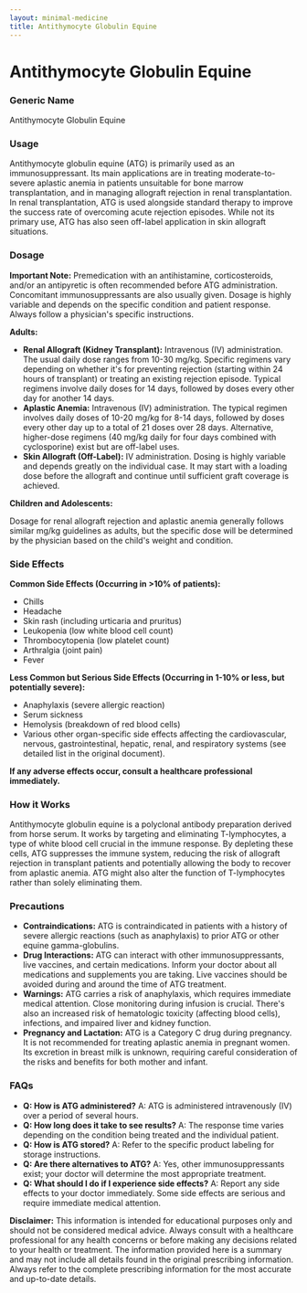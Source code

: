 ```yaml
---
layout: minimal-medicine
title: Antithymocyte Globulin Equine
---
```


# Antithymocyte Globulin Equine
### Generic Name
Antithymocyte Globulin Equine

### Usage
Antithymocyte globulin equine (ATG) is primarily used as an immunosuppressant.  Its main applications are in treating moderate-to-severe aplastic anemia in patients unsuitable for bone marrow transplantation, and in managing allograft rejection in renal transplantation.  In renal transplantation, ATG is used alongside standard therapy to improve the success rate of overcoming acute rejection episodes.  While not its primary use, ATG has also seen off-label application in skin allograft situations.


### Dosage

**Important Note:**  Premedication with an antihistamine, corticosteroids, and/or an antipyretic is often recommended before ATG administration.  Concomitant immunosuppressants are also usually given. Dosage is highly variable and depends on the specific condition and patient response.  Always follow a physician's specific instructions.

**Adults:**

* **Renal Allograft (Kidney Transplant):** Intravenous (IV) administration.  The usual daily dose ranges from 10-30 mg/kg.  Specific regimens vary depending on whether it's for preventing rejection (starting within 24 hours of transplant) or treating an existing rejection episode.  Typical regimens involve daily doses for 14 days, followed by doses every other day for another 14 days.
* **Aplastic Anemia:** Intravenous (IV) administration. The typical regimen involves daily doses of 10-20 mg/kg for 8-14 days, followed by doses every other day up to a total of 21 doses over 28 days.  Alternative, higher-dose regimens (40 mg/kg daily for four days combined with cyclosporine) exist but are off-label uses.
* **Skin Allograft (Off-Label):** IV administration. Dosing is highly variable and depends greatly on the individual case. It may start with a loading dose before the allograft and continue until sufficient graft coverage is achieved.

**Children and Adolescents:**

Dosage for renal allograft rejection and aplastic anemia generally follows similar mg/kg guidelines as adults, but the specific dose will be determined by the physician based on the child's weight and condition.

### Side Effects

**Common Side Effects (Occurring in >10% of patients):**

* Chills
* Headache
* Skin rash (including urticaria and pruritus)
* Leukopenia (low white blood cell count)
* Thrombocytopenia (low platelet count)
* Arthralgia (joint pain)
* Fever


**Less Common but Serious Side Effects (Occurring in 1-10% or less, but potentially severe):**

* Anaphylaxis (severe allergic reaction)
* Serum sickness
* Hemolysis (breakdown of red blood cells)
* Various other organ-specific side effects affecting the cardiovascular, nervous, gastrointestinal, hepatic, renal, and respiratory systems (see detailed list in the original document).


**If any adverse effects occur, consult a healthcare professional immediately.**


### How it Works

Antithymocyte globulin equine is a polyclonal antibody preparation derived from horse serum. It works by targeting and eliminating T-lymphocytes, a type of white blood cell crucial in the immune response.  By depleting these cells, ATG suppresses the immune system, reducing the risk of allograft rejection in transplant patients and potentially allowing the body to recover from aplastic anemia. ATG might also alter the function of T-lymphocytes rather than solely eliminating them.


### Precautions

* **Contraindications:** ATG is contraindicated in patients with a history of severe allergic reactions (such as anaphylaxis) to prior ATG or other equine gamma-globulins.
* **Drug Interactions:** ATG can interact with other immunosuppressants, live vaccines, and certain medications.  Inform your doctor about all medications and supplements you are taking.  Live vaccines should be avoided during and around the time of ATG treatment.
* **Warnings:** ATG carries a risk of anaphylaxis, which requires immediate medical attention.  Close monitoring during infusion is crucial.  There's also an increased risk of hematologic toxicity (affecting blood cells), infections, and impaired liver and kidney function.
* **Pregnancy and Lactation:** ATG is a Category C drug during pregnancy. It is not recommended for treating aplastic anemia in pregnant women.  Its excretion in breast milk is unknown, requiring careful consideration of the risks and benefits for both mother and infant.


### FAQs

* **Q: How is ATG administered?** A: ATG is administered intravenously (IV) over a period of several hours.
* **Q: How long does it take to see results?** A: The response time varies depending on the condition being treated and the individual patient.
* **Q: How is ATG stored?** A:  Refer to the specific product labeling for storage instructions.
* **Q: Are there alternatives to ATG?** A: Yes, other immunosuppressants exist; your doctor will determine the most appropriate treatment.
* **Q: What should I do if I experience side effects?** A: Report any side effects to your doctor immediately. Some side effects are serious and require immediate medical attention.


**Disclaimer:**  This information is intended for educational purposes only and should not be considered medical advice. Always consult with a healthcare professional for any health concerns or before making any decisions related to your health or treatment.  The information provided here is a summary and may not include all details found in the original prescribing information.  Always refer to the complete prescribing information for the most accurate and up-to-date details.

